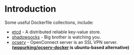 # Introduction

Some useful Dockerfile collections, include:

- [etcd](https://github.com/coreos/etcd) - A distributed reliable key-value store.
- [shadowsocks](https://github.com/jetz/shadowsocks) - Big brother is watching you.
- [ocserv](https://github.com/TommyLau/docker-ocserv) - OpenConnect server is an SSL VPN server.  **([wppurking/ocserv-docker](https://hub.docker.com/r/wppurking/ocserv-docker/) is ubuntu-based alternative)**
